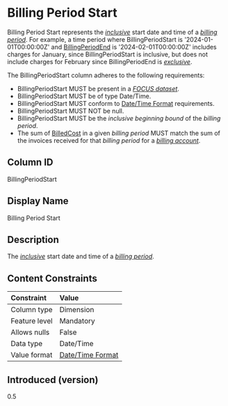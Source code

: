 # Billing Period Start

Billing Period Start represents the [*inclusive*](#glossary:inclusivebound) start date and time of a [*billing period*](#glossary:billing-period). For example, a time period where BillingPeriodStart is '2024-01-01T00:00:00Z' and [BillingPeriodEnd](#billingperiodend) is '2024-02-01T00:00:00Z' includes charges for January, since BillingPeriodStart is inclusive, but does not include charges for February since BillingPeriodEnd is [*exclusive*](#glossary:exclusivebound).

The BillingPeriodStart column adheres to the following requirements:

* BillingPeriodStart MUST be present in a [*FOCUS dataset*](#glossary:FOCUS-dataset).
* BillingPeriodStart MUST be of type Date/Time.
* BillingPeriodStart MUST conform to [Date/Time Format](#date/timeformat) requirements.
* BillingPeriodStart MUST NOT be null.
* BillingPeriodStart MUST be the *inclusive beginning bound* of the *billing period*.
* The sum of [BilledCost](#billedcost) in a given *billing period* MUST match the sum of the invoices received for that *billing period* for a [*billing account*](#glossary:billing-account).

## Column ID

BillingPeriodStart

## Display Name

Billing Period Start

## Description

The [*inclusive*](#glossary:inclusivebound) start date and time of a [*billing period*](#glossary:billing-period).

## Content Constraints

| Constraint      | Value                                |
|:----------------|:-------------------------------------|
| Column type     | Dimension                            |
| Feature level   | Mandatory                            |
| Allows nulls    | False                                |
| Data type       | Date/Time                            |
| Value format    | [Date/Time Format](#date/timeformat) |

## Introduced (version)

0.5
